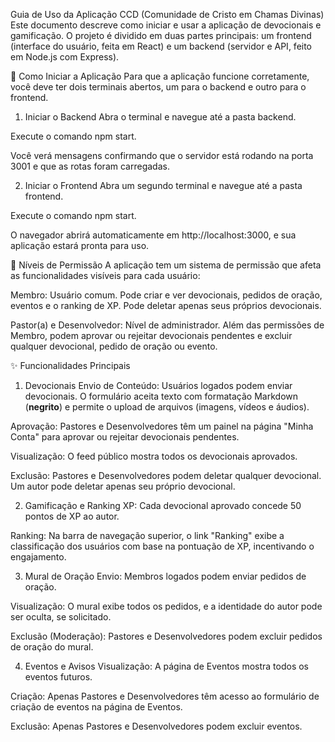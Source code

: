 Guia de Uso da Aplicação CCD (Comunidade de Cristo em Chamas Divinas)
Este documento descreve como iniciar e usar a aplicação de devocionais e gamificação. O projeto é dividido em duas partes principais: um frontend (interface do usuário, feita em React) e um backend (servidor e API, feito em Node.js com Express).

🚀 Como Iniciar a Aplicação
Para que a aplicação funcione corretamente, você deve ter dois terminais abertos, um para o backend e outro para o frontend.

1. Iniciar o Backend
Abra o terminal e navegue até a pasta backend.

Execute o comando npm start.

Você verá mensagens confirmando que o servidor está rodando na porta 3001 e que as rotas foram carregadas.

2. Iniciar o Frontend
Abra um segundo terminal e navegue até a pasta frontend.

Execute o comando npm start.

O navegador abrirá automaticamente em http://localhost:3000, e sua aplicação estará pronta para uso.

🔑 Níveis de Permissão
A aplicação tem um sistema de permissão que afeta as funcionalidades visíveis para cada usuário:

Membro: Usuário comum. Pode criar e ver devocionais, pedidos de oração, eventos e o ranking de XP. Pode deletar apenas seus próprios devocionais.

Pastor(a) e Desenvolvedor: Nível de administrador. Além das permissões de Membro, podem aprovar ou rejeitar devocionais pendentes e excluir qualquer devocional, pedido de oração ou evento.

✨ Funcionalidades Principais
1. Devocionais
Envio de Conteúdo: Usuários logados podem enviar devocionais. O formulário aceita texto com formatação Markdown (**negrito**) e permite o upload de arquivos (imagens, vídeos e áudios).

Aprovação: Pastores e Desenvolvedores têm um painel na página "Minha Conta" para aprovar ou rejeitar devocionais pendentes.

Visualização: O feed público mostra todos os devocionais aprovados.

Exclusão: Pastores e Desenvolvedores podem deletar qualquer devocional. Um autor pode deletar apenas seu próprio devocional.

2. Gamificação e Ranking
XP: Cada devocional aprovado concede 50 pontos de XP ao autor.

Ranking: Na barra de navegação superior, o link "Ranking" exibe a classificação dos usuários com base na pontuação de XP, incentivando o engajamento.

3. Mural de Oração
Envio: Membros logados podem enviar pedidos de oração.

Visualização: O mural exibe todos os pedidos, e a identidade do autor pode ser oculta, se solicitado.

Exclusão (Moderação): Pastores e Desenvolvedores podem excluir pedidos de oração do mural.

4. Eventos e Avisos
Visualização: A página de Eventos mostra todos os eventos futuros.

Criação: Apenas Pastores e Desenvolvedores têm acesso ao formulário de criação de eventos na página de Eventos.

Exclusão: Apenas Pastores e Desenvolvedores podem excluir eventos.
